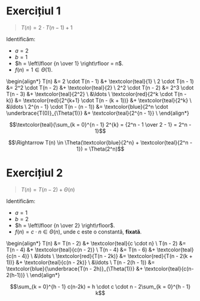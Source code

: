 # Exercițiul 1

> $T(n)=2 \cdot T(n - 1) + 1$

Identificăm:

- $a = 2$
- $b = 1$
- $h = \left\lfloor {n \over 1} \right\rfloor = n$.
- $f(n) = 1 \in \Theta(1)$.

\begin{align*}
   T(n) &= 2 \cdot T(n - 1) &+ \textcolor{teal}{1} \\
   2 \cdot T(n - 1) &= 2^2 \cdot T(n - 2) &+ \textcolor{teal}{2} \\
   2^2 \cdot T(n - 2) &= 2^3 \cdot T(n - 3) &+ \textcolor{teal}{2^2} \\
   &\ldots \\
   \textcolor{red}{2^k \cdot T(n - k)} &= \textcolor{red}{2^{k+1} \cdot T(n - (k + 1))} &+ \textcolor{teal}{2^k} \\
   &\ldots \\
   2^{n - 1} \cdot T(n - (n - 1)) &= \textcolor{blue}{2^n \cdot \underbrace{T(0)}_{\Theta(1)}} &+ \textcolor{teal}{2^{n - 1}} \\
\end{align*}

$$\textcolor{teal}{\sum_{k = 0}^{n - 1} 2^{k} = {2^n - 1 \over 2 - 1} = 2^n - 1}$$

$$\Rightarrow T(n) \in \Theta(\textcolor{blue}{2^n} + \textcolor{teal}{2^n - 1}) = \Theta(2^n)$$


# Exercițiul 2

> $T(n) = T(n - 2) + \Theta(n)$

Identificăm:

- $a = 1$
- $b = 2$
- $h = \left\lfloor {n \over 2} \right\rfloor$.
- $f(n) = c \cdot n \in \Theta(n)$, unde c este o constantă, **fixată**.

\begin{align*}
   T(n) &= T(n - 2) &+ \textcolor{teal}{c \cdot n} \\
   T(n - 2) &= T(n - 4) &+ \textcolor{teal}{c(n - 2)} \\
   T(n - 4) &= T(n - 6) &+ \textcolor{teal}{c(n - 4)} \\
   &\ldots \\
   \textcolor{red}{T(n - 2k)} &= \textcolor{red}{T(n - 2(k + 1))} &+ \textcolor{teal}{c(n - 2k)} \\
   &\ldots \\
   T(n - 2(h - 1)) &= \textcolor{blue}{\underbrace{T(n - 2h)}_{\Theta(1)}} &+ \textcolor{teal}{c(n-2(h-1))} \\
\end{align*}

$$\sum_{k = 0}^{h - 1} c(n-2k) = h \cdot c \cdot n - 2\sum_{k = 0}^{h - 1} k$$


<!-- ## Exemplu pentru $n = 5$

\begin{align*}
   T(5) &= T(3) &+ \textcolor{teal}{5c} \\
   T(3) &= T(1) &+ \textcolor{teal}{3c}
\end{align*}

$$\Rightarrow T(5) = \underbrace{T(1)}_{\Theta(1)} + 8c$$

## Exemplu pentru $n = 6$

\begin{align*}
   T(6) &= T(4) &+ \textcolor{teal}{6c} \\
   T(4) &= T(2) &+ \textcolor{teal}{4c}
\end{align*}

$$\Rightarrow T(6) = \underbrace{T(2)}_{\Theta(1)} + 10c$$

## Observație asupra adâncimii

În ceea ce privește funcția de timp, pentru o intrare impară, recursivitatea ajunge la cazul de bază, $T(1)$. Dar pentru o intrare pară, aceasta ajunge la cazul de bază $T(2)$. -->

